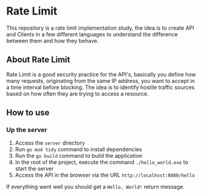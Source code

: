 # Rate Limit

This repository is a rate limit implementation study, the idea is to create API and Clients in a few different languages to understand the difference between them and how they behave.

## About Rate Limit

Rate Limit is a good security practice for the API's, basically you define how many requests, originating from the same IP address, you want to accept in a time interval before blocking. The idea is to identify hostile traffic sources based on how often they are trying to access a resource.

## How to use

### Up the server

1. Access the `server` directory
2. Run `go mod tidy` command to install dependencies
3. Run the `go build` command to build the application
4. In the root of the project, execute the command `./hello_world.exe` to start the server
5. Access the API in the browser via the URL `http://localhost:8080/hello`

If everything went well you should get a `Hello, World!` return message.